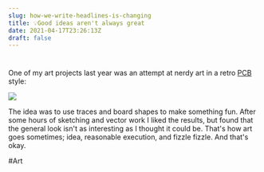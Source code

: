 ```yaml
---
slug: how-we-write-headlines-is-changing
title: 💡Good ideas aren't always great
date: 2021-04-17T23:26:13Z
draft: false
---
```

#

One of my art projects last year was an attempt at nerdy art in a retro [PCB](https://en.wikipedia.org/wiki/Printed_circuit_board) style:

![](https://images.warpedvisions.org/2021/04/2600-cart-BW.png)

The idea was to use traces and board shapes to make something fun. After some hours of sketching and vector work I liked the results, but found that the general look isn't as interesting as I thought it could be. That's how art goes sometimes; idea, reasonable execution, and fizzle fizzle. And that's okay.

#Art
